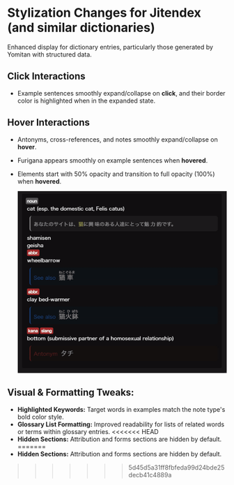 # Stylization Changes for Jitendex (and similar dictionaries)

Enhanced display for dictionary entries, particularly those generated by Yomitan with structured data.

## Click Interactions
*   Example sentences smoothly expand/collapse on **click**, and their border color is highlighted when in the expanded state.

## Hover Interactions
*   Antonyms, cross-references, and notes smoothly expand/collapse on **hover**.
*   Furigana appears smoothly on example sentences when **hovered**.
*   Elements start with 50% opacity and transition to full opacity (100%) when **hovered**.

    ![Jitendex Hover Preview](assets/images/Jitendex_Hover_Preview.gif)

## Visual & Formatting Tweaks:
*   **Highlighted Keywords:** Target words in examples match the note type's bold color style.
*   **Glossary List Formatting:** Improved readability for lists of related words or terms within glossary entries.
<<<<<<< HEAD
*   **Hidden Sections:** Attribution and forms sections are hidden by default.
=======
*   **Hidden Sections:** Attribution and forms sections are hidden by default.
>>>>>>> 5d45d5a31ff8fbfeda99d24bde25decb41c4889a
